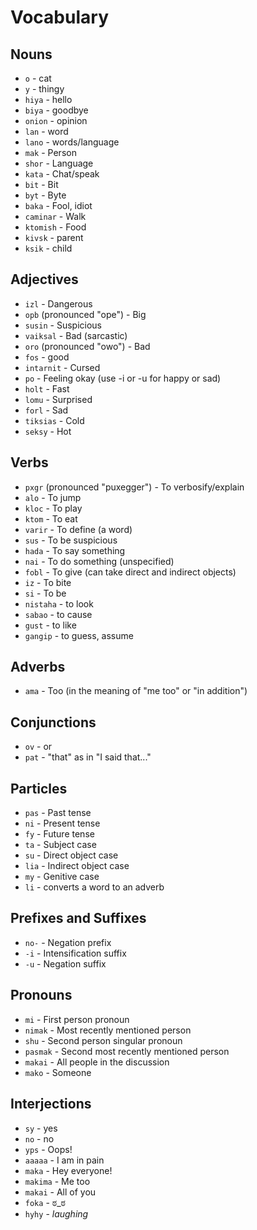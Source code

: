# Vocabulary

## Nouns
- `o` - cat
- `y` - thingy
- `hiya` - hello
- `biya` - goodbye
- `onion` - opinion
- `lan` - word
- `lano` - words/language
- `mak` - Person
- `shor` - Language
- `kata` - Chat/speak
- `bit` - Bit
- `byt` - Byte
- `baka` - Fool, idiot
- `caminar` - Walk
- `ktomish` - Food
- `kivsk` - parent
- `ksik` - child

## Adjectives
- `izl` - Dangerous
- `opb` (pronounced "ope") - Big
- `susin` - Suspicious
- `vaiksal` - Bad (sarcastic)
- `oro` (pronounced "owo") - Bad
- `fos` - good
- `intarnit` - Cursed
- `po` - Feeling okay (use -i or -u for happy or sad)
- `holt` - Fast
- `lomu` - Surprised
- `forl` - Sad
- `tiksias` - Cold
- `seksy` - Hot

## Verbs
- `pxgr` (pronounced "puxegger") - To verbosify/explain
- `alo` - To jump
- `kloc` - To play
- `ktom` - To eat
- `varir` - To define (a word)
- `sus` - To be suspicious
- `hada` - To say something
- `nai` - To do something (unspecified)
- `fobl` - To give (can take direct and indirect objects)
- `iz` - To bite
- `si` - To be
- `nistaha` - to look
- `sabao` - to cause
- `gust` - to like
- `gangip` - to guess, assume

## Adverbs
- `ama` - Too (in the meaning of "me too" or "in addition")

## Conjunctions
- `ov` - or
- `pat` - "that" as in "I said that..."

## Particles
- `pas` - Past tense
- `ni` - Present tense
- `fy` - Future tense
- `ta` - Subject case
- `su` - Direct object case
- `lia` - Indirect object case
- `my` - Genitive case
- `li` - converts a word to an adverb

## Prefixes and Suffixes
- `no-` - Negation prefix
- `-i` - Intensification suffix
- `-u` - Negation suffix

## Pronouns
- `mi` - First person pronoun
- `nimak` - Most recently mentioned person
- `shu` - Second person singular pronoun
- `pasmak` - Second most recently mentioned person
- `makai` - All people in the discussion
- `mako` - Someone

## Interjections
- `sy` - yes
- `no` - no
- `yps` - Oops!
- `aaaaa` - I am in pain
- `maka` - Hey everyone!
- `makima` - Me too
- `makai` - All of you
- `foka` - ಠ_ಠ
- `hyhy` - *laughing*